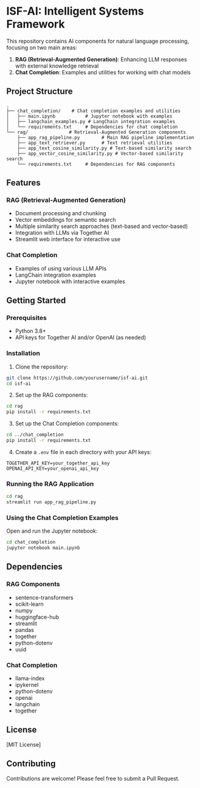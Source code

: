 # ISF-AI: Intelligent Systems Framework

This repository contains AI components for natural language processing, focusing on two main areas:

1. **RAG (Retrieval-Augmented Generation)**: Enhancing LLM responses with external knowledge retrieval
2. **Chat Completion**: Examples and utilities for working with chat models

## Project Structure

```
.
├── chat_completion/    # Chat completion examples and utilities
│   ├── main.ipynb           # Jupyter notebook with examples
│   ├── langchain_examples.py # LangChain integration examples
│   └── requirements.txt     # Dependencies for chat completion
└── rag/               # Retrieval-Augmented Generation components
    ├── app_rag_pipeline.py        # Main RAG pipeline implementation
    ├── app_text_retriever.py      # Text retrieval utilities
    ├── app_text_cosine_similarity.py # Text-based similarity search
    ├── app_vector_cosine_similarity.py # Vector-based similarity search
    └── requirements.txt     # Dependencies for RAG components
```

## Features

### RAG (Retrieval-Augmented Generation)
- Document processing and chunking
- Vector embeddings for semantic search
- Multiple similarity search approaches (text-based and vector-based)
- Integration with LLMs via Together AI
- Streamlit web interface for interactive use

### Chat Completion
- Examples of using various LLM APIs
- LangChain integration examples
- Jupyter notebook with interactive examples

## Getting Started

### Prerequisites
- Python 3.8+
- API keys for Together AI and/or OpenAI (as needed)

### Installation

1. Clone the repository:
```bash
git clone https://github.com/yourusername/isf-ai.git
cd isf-ai
```

2. Set up the RAG components:
```bash
cd rag
pip install -r requirements.txt
```

3. Set up the Chat Completion components:
```bash
cd ../chat_completion
pip install -r requirements.txt
```

4. Create a `.env` file in each directory with your API keys:
```
TOGETHER_API_KEY=your_together_api_key
OPENAI_API_KEY=your_openai_api_key
```

### Running the RAG Application

```bash
cd rag
streamlit run app_rag_pipeline.py
```

### Using the Chat Completion Examples

Open and run the Jupyter notebook:
```bash
cd chat_completion
jupyter notebook main.ipynb
```

## Dependencies

### RAG Components
- sentence-transformers
- scikit-learn
- numpy
- huggingface-hub
- streamlit
- pandas
- together
- python-dotenv
- uuid

### Chat Completion
- llama-index
- ipykernel
- python-dotenv
- openai
- langchain
- together

## License

[MIT License]

## Contributing

Contributions are welcome! Please feel free to submit a Pull Request. 